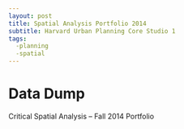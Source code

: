 ```yaml
---
layout: post
title: Spatial Analysis Portfolio 2014
subtitle: Harvard Urban Planning Core Studio 1
tags:
  -planning
  -spatial
---
```


# Data Dump
Critical Spatial Analysis – Fall 2014 Portfolio

<div data-configid="1910965/12307073" style="width:650px; height:410px;" class="issuuembed"></div><script type="text/javascript" src="//e.issuu.com/embed.js" async="true"></script>